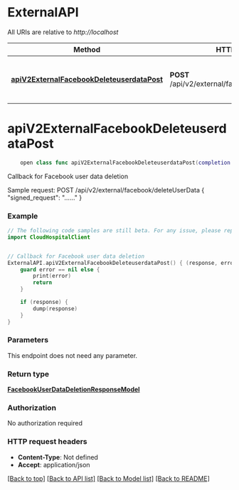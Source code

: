 # ExternalAPI

All URIs are relative to *http://localhost*

Method | HTTP request | Description
------------- | ------------- | -------------
[**apiV2ExternalFacebookDeleteuserdataPost**](ExternalAPI.md#apiv2externalfacebookdeleteuserdatapost) | **POST** /api/v2/external/facebook/deleteuserdata | Callback for Facebook user data deletion


# **apiV2ExternalFacebookDeleteuserdataPost**
```swift
    open class func apiV2ExternalFacebookDeleteuserdataPost(completion: @escaping (_ data: FacebookUserDataDeletionResponseModel?, _ error: Error?) -> Void)
```

Callback for Facebook user data deletion

Sample request:        POST /api/v2/external/facebook/deleteUserData      {          \"signed_request\": \"......\"      }

### Example
```swift
// The following code samples are still beta. For any issue, please report via http://github.com/OpenAPITools/openapi-generator/issues/new
import CloudHospitalClient


// Callback for Facebook user data deletion
ExternalAPI.apiV2ExternalFacebookDeleteuserdataPost() { (response, error) in
    guard error == nil else {
        print(error)
        return
    }

    if (response) {
        dump(response)
    }
}
```

### Parameters
This endpoint does not need any parameter.

### Return type

[**FacebookUserDataDeletionResponseModel**](FacebookUserDataDeletionResponseModel.md)

### Authorization

No authorization required

### HTTP request headers

 - **Content-Type**: Not defined
 - **Accept**: application/json

[[Back to top]](#) [[Back to API list]](../README.md#documentation-for-api-endpoints) [[Back to Model list]](../README.md#documentation-for-models) [[Back to README]](../README.md)

